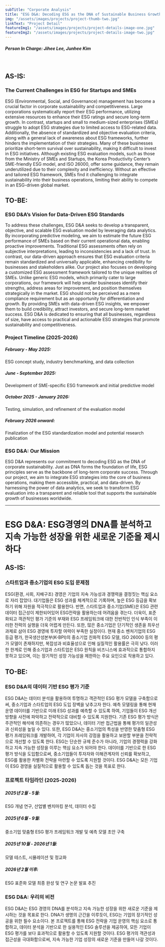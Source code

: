 ```yaml
---
subTitle: "Corporate Analysis" 
title: "ESG D&A: Decoding ESG as the DNA of Sustainable Business Growth"
img: "/assets/images/projects/project-thumb-two.jpg"
linkText: "Project Detail"
featureImg1: "/assets/images/projects/project-details-image-one.jpg"
featureImg2: "/assets/images/projects/project-details-image-two.jpg"
---
```

##### Person In Charge: Jihee Lee, Junhee Kim

<br>

## AS-IS: 
### The Current Challenges in ESG for Startups and SMEs
ESG (Environmental, Social, and Governance) management has become a crucial factor in corporate sustainability and competitiveness. Large corporations systematically report their ESG performance, utilizing extensive resources to enhance their ESG ratings and secure long-term growth. In contrast, startups and small to medium-sized enterprises (SMEs) struggle to adopt ESG strategies due to limited access to ESG-related data. Additionally, the absence of standardized and objective evaluation criteria, along with a general lack of awareness about ESG frameworks, further hinders the implementation of their strategies. Many of these businesses prioritize short-term survival over sustainability, making it difficult to invest in ESG initiatives. Although existing ESG evaluation models, such as those from the Ministry of SMEs and Startups, the Korea Productivity Center’s SME-friendly ESG model, and ISO 26000, offer some guidance, they remain underutilized due to their complexity and inefficiency. Without an effective and tailored ESG framework, SMEs find it challenging to integrate sustainability into their business operations, limiting their ability to compete in an ESG-driven global market.

## TO-BE: 
### ESG D&A’s Vision for Data-Driven ESG Standards
To address these challenges, ESG D&A seeks to develop a transparent, objective, and scalable ESG evaluation model by leveraging data analytics. By incorporating predictive modeling, we aim to estimate the future ESG performance of SMEs based on their current operational data, enabling proactive improvements. Traditional ESG assessments often rely on subjective interpretations, leading to inconsistencies and a lack of trust. In contrast, our data-driven approach ensures that ESG evaluation criteria remain standardized and universally applicable, enhancing credibility for businesses and stakeholders alike.
Our project also focuses on developing a customized ESG assessment framework tailored to the unique realities of SMEs. Unlike generic ESG models, which primarily cater to large corporations, our framework will help smaller businesses identify their strengths, address areas for improvement, and position themselves strategically in the market. ESG should not be perceived as a mere compliance requirement but as an opportunity for differentiation and growth. By providing SMEs with data-driven ESG insights, we empower them to build credibility, attract investors, and secure long-term market success. ESG D&A is dedicated to ensuring that all businesses, regardless of size, have access to practical and actionable ESG strategies that promote sustainability and competitiveness.

### Project Timeline (2025-2026)
##### February - May 2025: 
ESG concept study, industry benchmarking, and data collection
##### June - September 2025: 
Development of SME-specific ESG framework and initial predictive model
##### October 2025 - January 2026: 
Testing, simulation, and refinement of the evaluation model
##### February 2026 onward: 
Finalization of the ESG standardization model and potential research publication

### ESG D&A: Our Mission
ESG D&A represents our commitment to decoding ESG as the DNA of corporate sustainability. Just as DNA forms the foundation of life, ESG principles serve as the backbone of long-term corporate success. Through our project, we aim to integrate ESG strategies into the core of business operations, making them accessible, practical, and data-driven. By harnessing the power of data analytics, we seek to transform ESG evaluation into a transparent and reliable tool that supports the sustainable growth of businesses worldwide.

--- 

# ESG D&A: ESG경영의 DNA를 분석하고 지속 가능한 성장을 위한 새로운 기준을 제시하다
## AS-IS: 
### 스타트업과 중소기업의 ESG 도입 문제점
ESG(환경, 사회, 지배구조) 경영은 기업의 지속 가능성과 경쟁력을 결정짓는 핵심 요소로 자리 잡았다. 대기업들은 ESG 성과를 체계적으로 기록하며, 높은 ESG 등급을 확보하기 위해 자원을 적극적으로 활용한다. 반면, 스타트업과 중소기업(SME)은 ESG 관련 데이터 접근성이 제한되어있어 ESG전략을 활용하는데 어려움을 겪는다. 더욱이, 표준화되고 객관적인 평가 기준의 부재와 ESG 프레임워크에 대한 전반적인 인식 부족이 이러한 전력의 실행을 더욱 어렵게 만든다. 또한, 많은 중소기업은 단기적인 생존을 최우선 과제로 삼아 ESG 경영에 투자할 여력이 부족한 실정이다. 현재 중소 벤처기업의 ESG 등급 평가, 한국생산성본부(K-BPI)의 중소기업 친화적 ESG 모델, ISO 26000 등의 평가 모델이 존재하지만, 복잡성과 비효율성으로 인해 실질적인 활용률은 극히 낮다. 이러한 한계로 인해 중소기업과 스타트업은 ESG 원칙을 비즈니스에 효과적으로 통합하지 못하고 있으며, 이는 장기적인 성장 가능성을 제한하는 주요 요인으로 작용하고 있다.
## TO-BE:
### ESG D&A의 데이터 기반 ESG 평가 기준
ESG D&A는 데이터 분석을 활용하여 투명하고 객관적인 ESG 평가 모델을 구축함으로써, 중소기업과 스타트업의 ESG 도입 장벽을 낮추고자 한다. 예측 모델링을 통해 현재 운영 데이터를 기반으로 미래 ESG 성과를 예측할 수 있도록 하여, 기업들이 ESG 개선 방향을 사전에 파악하고 전략적으로 대비할 수 있도록 지원한다. 기존 ESG 평가 방식은 주관적인 해석에 의존하는 경우가 많았으나, 데이터 기반 접근법을 통해 평가의 일관성과 신뢰성을 높일 수 있다.
또한, ESG D&A는 중소기업의 특성을 반영한 맞춤형 ESG 평가 프레임워크를 개발하여, 각 기업이 자사의 강점을 활용하고 보완할 부분을 전략적으로 개선할 수 있도록 한다. ESG는 단순한 규제 준수가 아니라, 기업의 경쟁력을 강화하고 지속 가능한 성장을 이루는 핵심 요소가 되어야 한다. 데이터를 기반으로 한 ESG 평가 방식을 도입함으로써, 중소기업들이 투자자와 이해관계자의 신뢰를 확보하고, ESG를 활용한 차별화 전략을 마련할 수 있도록 지원할 것이다. ESG D&A는 모든 기업이 ESG 경영을 실질적으로 활용할 수 있도록 돕는 것을 목표로 한다.

### 프로젝트 타임라인 (2025-2026)
##### 2025년 2월 - 5월: 
ESG 개념 연구, 산업별 벤치마킹 분석, 데이터 수집
##### 2025년 6월 - 9월: 
중소기업 맞춤형 ESG 평가 프레임워크 개발 및 예측 모델 초안 구축
##### 2025년 10월 - 2026년 1월: 
모델 테스트, 시뮬레이션 및 정교화
##### 2026년 2월 이후: 
ESG 표준화 모델 최종 완성 및 연구 논문 발표 추진

### ESG D&A: 우리의 비전
ESG D&A는 ESG 경영의 DNA를 분석하고 지속 가능한 성장을 위한 새로운 기준을 제시하는 것을 목표로 한다. DNA가 생명의 근간을 이루듯이, ESG는 기업의 장기적인 성공을 위한 필수 요소이다. 본 프로젝트를 통해 ESG 전략을 기업 운영의 핵심 요소로 통합하고, 데이터 분석을 기반으로 한 실용적인 ESG 솔루션을 제공하여, 모든 기업이 ESG 평가를 보다 효과적으로 활용할 수 있도록 지원할 것이다. ESG 평가의 객관성과 접근성을 극대화함으로써, 지속 가능한 기업 성장의 새로운 기준을 만들어 나갈 것이다.
